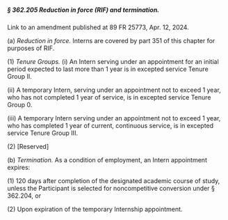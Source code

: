 ##### § 362.205 Reduction in force (RIF) and termination. #####

Link to an amendment published at 89 FR 25773, Apr. 12, 2024.

(a) *Reduction in force.* Interns are covered by part 351 of this chapter for purposes of RIF.

(1) *Tenure Groups.* (i) An Intern serving under an appointment for an initial period expected to last more than 1 year is in excepted service Tenure Group II.

(ii) A temporary Intern, serving under an appointment not to exceed 1 year, who has not completed 1 year of service, is in excepted service Tenure Group 0.

(iii) A temporary Intern serving under an appointment not to exceed 1 year, who has completed 1 year of current, continuous service, is in excepted service Tenure Group III.

(2) [Reserved]

(b) *Termination.* As a condition of employment, an Intern appointment expires:

(1) 120 days after completion of the designated academic course of study, unless the Participant is selected for noncompetitive conversion under § 362.204, or

(2) Upon expiration of the temporary Internship appointment.